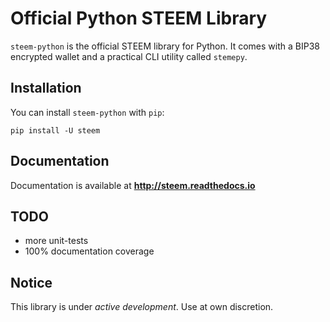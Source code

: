 # Official Python STEEM Library
`steem-python` is the official STEEM library for Python. It comes with a BIP38 encrypted wallet and a practical CLI utility called `stemepy`.

## Installation
You can install `steem-python` with `pip`:

```
pip install -U steem
```

## Documentation
Documentation is available at **http://steem.readthedocs.io**

## TODO
* more unit-tests
* 100% documentation coverage

## Notice
This library is under *active development*. Use at own discretion.

